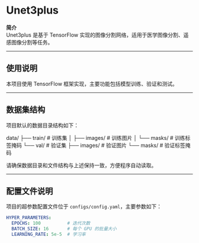 # Unet3plus

**简介**  
Unet3plus 是基于 TensorFlow 实现的图像分割网络，适用于医学图像分割、遥感图像分割等任务。

---

## 使用说明

本项目使用 TensorFlow 框架实现，主要功能包括模型训练、验证和测试。

---

## 数据集结构

项目默认的数据目录结构如下：

data/
├── train/ # 训练集
│ ├── images/ # 训练图片
│ └── masks/ # 训练标签掩码
└── val/ # 验证集
├── images/ # 验证图片
└── masks/ # 验证标签掩码


请确保数据目录和文件结构与上述保持一致，方便程序自动读取。

---

## 配置文件说明

项目的超参数配置文件位于 `configs/config.yaml`，主要参数如下：

```yaml
HYPER_PARAMETERS:
  EPOCHS: 100          # 迭代次数
  BATCH_SIZE: 16       # 每个 GPU 的批量大小
  LEARNING_RATE: 5e-5  # 学习率
